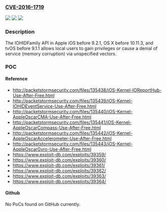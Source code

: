 ### [CVE-2016-1719](https://cve.mitre.org/cgi-bin/cvename.cgi?name=CVE-2016-1719)
![](https://img.shields.io/static/v1?label=Product&message=n%2Fa&color=blue)
![](https://img.shields.io/static/v1?label=Version&message=n%2Fa&color=blue)
![](https://img.shields.io/static/v1?label=Vulnerability&message=n%2Fa&color=brighgreen)

### Description

The IOHIDFamily API in Apple iOS before 9.2.1, OS X before 10.11.3, and tvOS before 9.1.1 allows local users to gain privileges or cause a denial of service (memory corruption) via unspecified vectors.

### POC

#### Reference
- http://packetstormsecurity.com/files/135438/iOS-Kernel-IOReportHub-Use-After-Free.html
- http://packetstormsecurity.com/files/135439/iOS-Kernel-IOHIDEventService-Use-After-Free.html
- http://packetstormsecurity.com/files/135440/iOS-Kernel-AppleOscarCMA-Use-After-Free.html
- http://packetstormsecurity.com/files/135441/iOS-Kernel-AppleOscarCompass-Use-After-Free.html
- http://packetstormsecurity.com/files/135442/iOS-Kernel-AppleOscarAccelerometer-Use-After-Free.html
- http://packetstormsecurity.com/files/135443/iOS-Kernel-AppleOscarGyro-Use-After-Free.html
- https://www.exploit-db.com/exploits/39359/
- https://www.exploit-db.com/exploits/39360/
- https://www.exploit-db.com/exploits/39361/
- https://www.exploit-db.com/exploits/39362/
- https://www.exploit-db.com/exploits/39363/
- https://www.exploit-db.com/exploits/39364/

#### Github
No PoCs found on GitHub currently.


